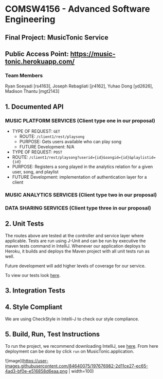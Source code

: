 # COMSW4156 - Advanced Software Engineering

## Final Project: MusicTonic Service

## Public Access Point: https://music-tonic.herokuapp.com/

### Team Members  

Ryan Soeyadi [rs4163], Joseph Rebagliati [jr4162], Yuhao Dong [yd2626], Madison Thantu [mgt2143]

## 1. Documented API

### MUSIC PLATFORM SERVICES (Client type one in our proposal)
- TYPE OF REQUEST: `GET` 
  - ROUTE: `/client1/rest/playsong` 
  - PURPOSE: Gets users available who can play song
  - FUTURE Development: N/A
- TYPE OF REQUEST: `POST` 
-   ROUTE: `/client1/rest/playsong?userid={id}&songid={id}&playlistid={id}` 
-   PURPOSE: Registers a song played in the analytics relation for a given user, song, and playlist 
-   FUTURE Development: implementation of authentication layer for a client

### MUSIC ANALYTICS SERVICES (Client type two in our proposal)

### DATA SHARING SERVICES  (Client type three in our proposal)

## 2. Unit Tests

The routes above are tested at the controller and service layer where applicable. Tests are run using J-Unit and can be run by executive the maven tests command in IntelliJ. Whenever our application deploys to Heroku, it builds and deploys the Maven project with all unit tests run as well. 

Future development will add higher levels of coverage for our service.

To view our tests look [here]('https://github.com/J-Rebs/friendly-couscous/tree/main/MusicTonic/src/test/java/com/example/musictonic').

## 3. Integration Tests

## 4. Style Compliant

We are using CheckStyle in Intelli-J to check our style compliance.

## 5. Build, Run, Test Instructions

To run the project, we recommend downloading IntelliJ, see [here](https://www.jetbrains.com/idea/). From here deployment can be done by click `run` on MusicTonic.application.

![image](https://user-images.githubusercontent.com/84640075/197676982-2d11ce27-ec65-4ad3-bf0e-e516858d6eaa.png | width=100)



